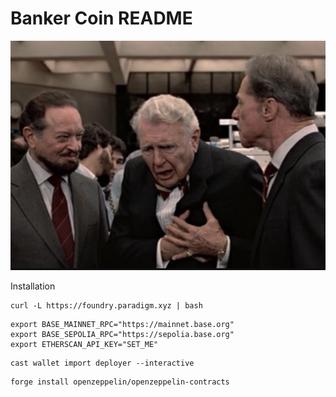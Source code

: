 # Banker Coin README

![Banker Coin](banker.png "Banker Coin")

Installation

```
curl -L https://foundry.paradigm.xyz | bash
```

```
export BASE_MAINNET_RPC="https://mainnet.base.org"
export BASE_SEPOLIA_RPC="https://sepolia.base.org"
export ETHERSCAN_API_KEY="SET_ME"
```

```
cast wallet import deployer --interactive
```

```
forge install openzeppelin/openzeppelin-contracts
```
